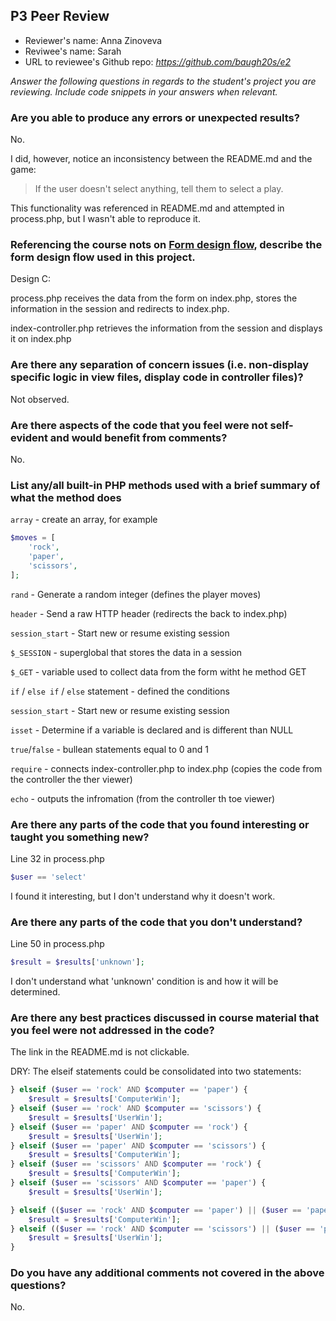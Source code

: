## P3 Peer Review

+ Reviewer's name: Anna Zinoveva
+ Reviwee's name: Sarah
+ URL to reviewee's Github repo: *<https://github.com/baugh20s/e2>*

*Answer the following questions in regards to the student's project you are reviewing. Include code snippets in your answers when relevant.*


### Are you able to produce any errors or unexpected results?
No.

I did, however, notice an inconsistency between the README.md and the game:
> If the user doesn't select anything, tell them to select a play. 

This functionality was referenced in README.md and attempted in process.php, but I wasn't able to reproduce it.


### Referencing the course nots on [Form design flow](https://hesweb.dev/e2/notes#/php/form-flow), describe the form design flow used in this project.
Design C: 

process.php receives the data from the form on index.php, stores the information in the session  and redirects to index.php.

index-controller.php retrieves the information from the session and displays it on index.php


### Are there any separation of concern issues (i.e. non-display specific logic in view files, display code in controller files)? 
Not observed.

### Are there aspects of the code that you feel were not self-evident and would benefit from comments?
No.

### List any/all built-in PHP methods used with a brief summary of what the method does

```array``` - create an array, for example 
```php 
$moves = [
    'rock',
    'paper',
    'scissors',
];
```

```rand``` - Generate a random integer (defines the player moves)

```header``` - Send a raw HTTP header (redirects the back to index.php)

```session_start``` - Start new or resume existing session

```$_SESSION``` - superglobal that stores the data in a session

```$_GET``` - variable used to collect data from the form witht he method GET

```if``` / ```else if``` / ```else```  statement - defined the conditions

```session_start``` - Start new or resume existing session

```isset``` - Determine if a variable is declared and is different than NULL

```true```/```false``` - bullean statements equal to 0 and 1

```require``` - connects index-controller.php to index.php (copies the code from the controller the ther viewer)

```echo``` - outputs the infromation (from the controller th toe viewer)

### Are there any parts of the code that you found interesting or taught you something new?
Line 32 in process.php
```php
$user == 'select'
```
I found it interesting, but I don't understand why it doesn't work.

### Are there any parts of the code that you don't understand?
Line 50 in process.php
```php
$result = $results['unknown'];
```
I don't understand what 'unknown' condition is and how it will be determined.

### Are there any best practices discussed in course material that you feel were not addressed in the code?
The link in the README.md is not clickable.

DRY: The elseif statements could be consolidated into two statements:

```php
} elseif ($user == 'rock' AND $computer == 'paper') {
    $result = $results['ComputerWin'];
} elseif ($user == 'rock' AND $computer == 'scissors') {
    $result = $results['UserWin'];
} elseif ($user == 'paper' AND $computer == 'rock') {
    $result = $results['UserWin'];
} elseif ($user == 'paper' AND $computer == 'scissors') {
    $result = $results['ComputerWin'];
} elseif ($user == 'scissors' AND $computer == 'rock') {
    $result = $results['ComputerWin'];
} elseif ($user == 'scissors' AND $computer == 'paper') {
    $result = $results['UserWin'];
```

```php
} elseif (($user == 'rock' AND $computer == 'paper') || ($user == 'paper' AND $computer == 'scissors') || ($user == 'scissors' AND $computer == 'rock')) {
    $result = $results['ComputerWin'];
} elseif (($user == 'rock' AND $computer == 'scissors') || ($user == 'paper' AND $computer == 'rock') || ($user == 'scissors' AND $computer == 'paper')) {
    $result = $results['UserWin'];
} 
```

### Do you have any additional comments not covered in the above questions?
No.
